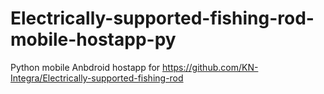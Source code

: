 # Electrically-supported-fishing-rod-mobile-hostapp-py
Python mobile Anbdroid hostapp for https://github.com/KN-Integra/Electrically-supported-fishing-rod
